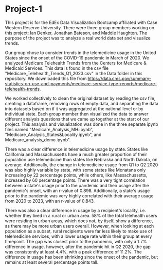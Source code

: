 # Project-1

This project is for the EdEx Data Visualization Bootcamp affiliated with Case Western Reserve University. There were three group members working on this project: Ian Denker, Jonathan Bateson, and Maddie Haughton. The purpose of the project was to analyze a real world data set and visualize trends. 

Our group chose to consider trends in the telemedicine usage in the United States since the onset of the COVID-19 pandemic in March of 2020. We analyzed Medicare Telehealth Trends from the Centers for Medicare & Medicaid Services. This data is found in the csv file "Medicare_Telehealth_Trends_Q1_2023.csv" in the Data folder in this repository. We downloaded this file from https://data.cms.gov/summary-statistics-on-use-and-payments/medicare-service-type-reports/medicare-telehealth-trends.

We worked collectively to clean the original dataset by reading the csv file, creating a dataframe, removing rows of empty data, and separating the data into datasets based on if it was aggregated at the national level or by individual state. Each group member then visualized the data to answer different analysis questions that we came up together at the start of our project. This analysis and visualization was done in the three separate ipynb files named "Medicare_Analysis_MH.ipynb", "Medicare_Analysis_States&Locality.ipynb", and Medicare_analysis_demo.ipynb".

There was a clear difference in telemedicine usage by state. States like California and Massachussetts have a much greater proportion of their population use telemedicine than states like Nebraska and North Dakota, on average. Additionally, the change in telemedicine usage from Q1 to Q2 2020 was also highly variable by state, with some states like Monatana only increasing by 22 percentage points, while others, like Massachussetts, increased by 60 percentage points. There was a very tight correlation between a state's usage prior to the pandemic and their usage after the pandemic's onset, with an r-value of 0.898. Additionally, a state's usage prior to the pandemic was very highly correlated with their average usage from 2020 to 2023, with an r-value of 0.843.

There was also a clear difference in usage by a recipient's locality, i.e. whether they lived in a rural or urban area. 58% of the total telehealth users were residing in urban areas, which does not, by itself, show a difference, as there may be more urban users overall. However, when looking at each population as a subset, rural recipients were far less likely to make use of telemedicine services, with a lower usage rate within their group at every timepoint. The gap was closest prior to the pandemic, with only a 1.7% difference in usage. however, after the pandemic hit in Q2 2020, the gap was consistently at least 4.4%, with a peak difference of 11.2%. The difference in usage has been shrinking since the onset of the pandemic, but remains at least several percentage points tall.
